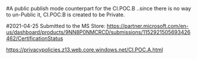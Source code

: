 ﻿#A public publish mode counterpart for the CI.POC.B
  ..since there is no way to un-Public it, CI.POC.B is created to be Private.


#2021-04-25 Submitted to the MS Store:
https://partner.microsoft.com/en-us/dashboard/products/9NN8P0NMCRCD/submissions/1152921505693426462/CertificationStatus

https://privacypolicies.z13.web.core.windows.net/CI.POC.A.html


